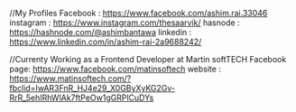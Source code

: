 

//My Profiles
Facebook : https://www.facebook.com/ashim.rai.33046
instagram : https://www.instagram.com/thesaarvik/
hasnode : https://hashnode.com/@ashimbantawa
linkedin : https://www.linkedin.com/in/ashim-rai-2a9688242/


//Currenty Working as a Frontend Developer at Martin softTECH
Facebook page: https://www.facebook.com/matinsoftech
website : https://www.matinsoftech.com/?fbclid=IwAR3FnR_HJ4e29_X0GByXyKG2Gv-RrR_5ehIRhWlAk7ftPeOw1gGRPlCuDYs
